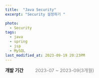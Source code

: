 ```yaml
---
title:  "Java Security"
excerpt: "Security 설정하기 "

photo:
  - Security
tags:
  - java
  - spring
  - jsp
  - MySQL
last_modified_at: 2023-09-19 20:23PM
---
```

<div style = "font-size : 15px; margin-bottom: 10px;"><span style="font-weight: bold;">개발 기간</span>&nbsp;&nbsp;&nbsp;&nbsp;&nbsp;&nbsp;&nbsp;&nbsp;<span style="color:gray"> 2023-07 ~ 2023-09(3개월)</span></div>


